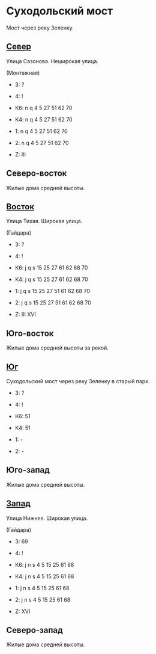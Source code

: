 # Суходольский мост

Мост через реку Зеленку.

## [Север](./10510070.md)

Улица Сазонова.
Неширокая улица.

(Монтажная)

* 3:    ?
* 4:    !

* K6:   n   q
        4   5   27  51  62  70
* K4:   n   q
        4   5   27  51  62  70
* 1:    n   q
        4   5   27  51  62  70
* 2:    n   q
        4   5   27  51  62  70

* Z:    III

## Северо-восток

Жилые дома средней высоты.

## [Восток](./10515090.md)

Улица Тихая.
Широкая улица.

(Гайдара)

* 3:    ?
* 4:    !

* K6:   j   q   s
        15  25  27  61  62  68  70
* K4:   j   q   s
        15  25  27  61  62  68  70
* 1:    j   q   s
        15  25  27  51  61  62  68  70
* 2:    j   q   s
        15  25  27  51  61  62  68  70

* Z:    III XVI

## Юго-восток

Жилые дома средней высоты за рекой.

## [Юг](./510085.md)

Суходольский мост через реку Зеленку в старый парк.

* 3:    ?
* 4:    !

* K6:   51
* K4:   51
* 1:    -
* 2:    -

## Юго-запад

Жилые дома средней высоты.

## [Запад](./10500090.md)

Улица Нижняя.
Широкая улица.

(Гайдара)

* 3:    69
* 4:    !

* K6:   j   n   s
        4   5   15  25  61  68
* K4:   j   n   s
        4   5   15  25  61  68
* 1:    j   n   s
        4   5   15  25  61  68
* 2:    j   n   s
        4   5   15  25  61  68

* Z:    XVI

## Северо-запад

Жилые дома средней высоты.
